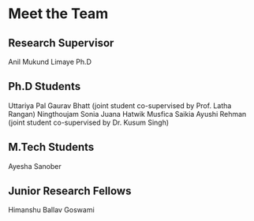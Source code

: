 # Meet the Team

## Research Supervisor
Anil Mukund Limaye Ph.D

## Ph.D Students
Uttariya Pal
Gaurav Bhatt (joint student co-supervised by Prof. Latha Rangan)
Ningthoujam Sonia
Juana Hatwik
Musfica Saikia
Ayushi Rehman (joint student co-supervised by Dr. Kusum Singh)


## M.Tech Students
Ayesha Sanober


## Junior Research Fellows
Himanshu Ballav Goswami
